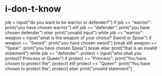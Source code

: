 # i-don-t-know
job = input("do you want to be warrior or defender?")
if job == "warrior":
    print("you have chosen warrior")
elif job == "defender":
    print("you have chosen defender")
else:
    print("unvalid input")
while job == "warrior":
    weapon = input("what is the weapon of your choice? Sword or Spear")
    if weapon == "Sword":
        print("you have chosen sword")
        break
    elif weapon == "Spear":
        print("you have chosen Spear")
        break
    else:
        print("that is an invalid statement")
while job == "defender":
    protect = input("who shall you protect? Princess or Queen")
    if protect == "Princess":
        print("You have chosen to protect the", protect)
    elif protect == "Queen":
        print("You have chosen to protect the", protect)
    else:
        print("unvalid statement")
    
